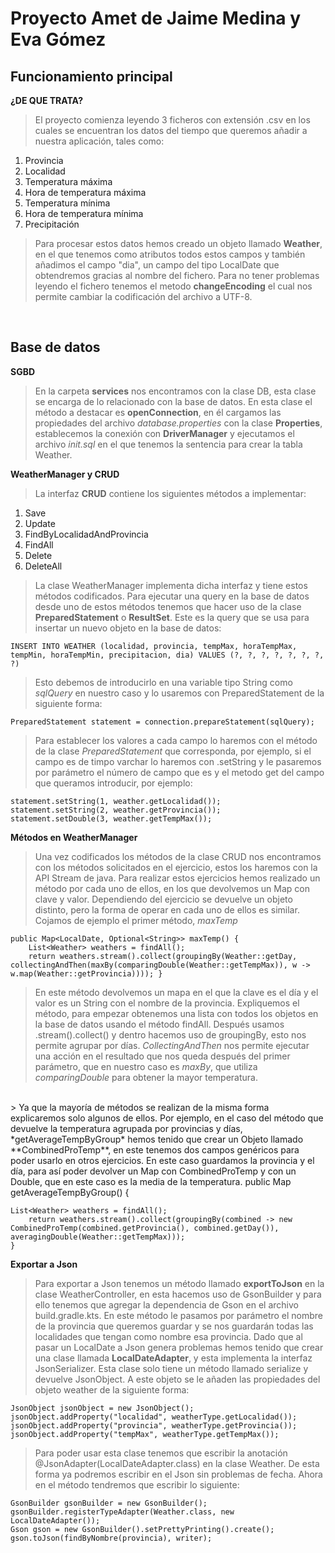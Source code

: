 # Proyecto Amet de Jaime Medina y Eva Gómez
## Funcionamiento principal

**¿DE QUE TRATA?**
> El proyecto comienza leyendo 3 ficheros con extensión .csv en los cuales se encuentran los datos del tiempo que queremos añadir a nuestra aplicación, tales como:
1. Provincia
2. Localidad
3. Temperatura máxima
4. Hora de temperatura máxima
5. Temperatura mínima
6. Hora de temperatura mínima
7. Precipitación
> Para procesar estos datos hemos creado un objeto llamado **Weather**, en el que tenemos como atributos todos estos campos y también añadimos el campo "dia", un campo del tipo LocalDate que obtendremos gracias al nombre del fichero.
> Para no tener problemas leyendo el fichero tenemos el metodo **changeEncoding** el cual nos permite cambiar la codificación del archivo a UTF-8.
<br>

## Base de datos
**SGBD**
> En la carpeta **services** nos encontramos con la clase DB, esta clase se encarga de lo relacionado con la base de datos. En esta clase el método a destacar es **openConnection**, en él cargamos las propiedades del archivo *database.properties* con la clase **Properties**, establecemos la conexión con **DriverManager** y ejecutamos el archivo *init.sql* en el que tenemos la sentencia para crear la tabla Weather.

**WeatherManager y CRUD**
> La interfaz **CRUD** contiene los siguientes métodos a implementar:
1. Save
2. Update
3. FindByLocalidadAndProvincia
4. FindAll
5. Delete
6. DeleteAll
> La clase WeatherManager implementa dicha interfaz y tiene estos métodos codificados. Para ejecutar una query en la base de datos desde uno de estos métodos tenemos que hacer uso de la clase **PreparedStatement** o **ResultSet**. Este es la query que se usa para insertar un nuevo objeto en la base de datos:


    INSERT INTO WEATHER (localidad, provincia, tempMax, horaTempMax, tempMin, horaTempMin, precipitacion, dia) VALUES (?, ?, ?, ?, ?, ?, ?, ?)

> Esto debemos de introducirlo en una variable tipo String como *sqlQuery* en nuestro caso y lo usaremos con PreparedStatement de la siguiente forma:

    PreparedStatement statement = connection.prepareStatement(sqlQuery);

> Para establecer los valores a cada campo lo haremos con el método de la clase *PreparedStatement* que corresponda, por ejemplo, si el campo es de timpo varchar lo haremos con .setString y le pasaremos por parámetro el número de campo que es y el metodo get del campo que queramos introducir, por ejemplo:

    statement.setString(1, weather.getLocalidad());
    statement.setString(2, weather.getProvincia());
    statement.setDouble(3, weather.getTempMax()); 

**Métodos en WeatherManager**

> Una vez codificados los métodos de la clase CRUD nos encontramos con los métodos solicitados en el ejercicio, estos los haremos con la API Stream de java.
> Para realizar estos ejercicios hemos realizado un método por cada uno de ellos, en los que devolvemos un Map con clave y valor. Dependiendo del ejercicio se devuelve un objeto distinto, pero la forma de operar en cada uno de ellos es similar. Cojamos de ejemplo el primer método, *maxTemp*


    public Map<LocalDate, Optional<String>> maxTemp() {
	    List<Weather> weathers = findAll();  
	    return weathers.stream().collect(groupingBy(Weather::getDay, collectingAndThen(maxBy(comparingDouble(Weather::getTempMax)), w -> w.map(Weather::getProvincia)))); }
> En este método devolvemos un mapa en el que la clave es el día y el valor es un String con el nombre de la provincia.
> Expliquemos el método, para empezar obtenemos una lista con todos los objetos en la base de datos usando el método findAll. Después usamos .stream().collect() y dentro hacemos uso de groupingBy, esto nos permite agrupar por días.
> *CollectingAndThen* nos permite ejecutar una acción en el resultado que nos queda después del primer parámetro, que en nuestro caso es *maxBy*, que utiliza *comparingDouble* para obtener la mayor temperatura.
<br>
> Ya que la mayoría de métodos se realizan de la misma forma explicaremos solo algunos de ellos. Por ejemplo, en el caso del método que devuelve la temperatura agrupada por provincias y días, *getAverageTempByGroup* hemos tenido que crear un Objeto llamado **CombinedProTemp**, en este tenemos dos campos genéricos para poder usarlo en otros ejercicios. En este caso guardamos la provincia y el día, para así poder devolver un Map con CombinedProTemp y con un Double, que en este caso es la media de la temperatura.
public Map<CombinedProTemp, Double> getAverageTempByGroup() {

    List<Weather> weathers = findAll();  
        return weathers.stream().collect(groupingBy(combined -> new CombinedProTemp(combined.getProvincia(), combined.getDay()), averagingDouble(Weather::getTempMax)));  
    }
**Exportar a Json**
> Para exportar a Json tenemos un método llamado **exportToJson** en la clase WeatherController, en esta hacemos uso de GsonBuilder y para ello tenemos que agregar la dependencia de Gson en el archivo build.gradle.kts.
> En este método le pasamos por parámetro el nombre de la provincia que queremos guardar y se nos guardarán todas las localidades que tengan como nombre esa provincia. Dado que al pasar un LocalDate a Json genera problemas hemos tenido que crear una clase llamada **LocalDateAdapter**, y esta implementa la interfaz JsonSerializer. Esta clase solo tiene un método llamado serialize y devuelve JsonObject. A este objeto se le añaden las propiedades del objeto weather de la siguiente forma:

    JsonObject jsonObject = new JsonObject();  
    jsonObject.addProperty("localidad", weatherType.getLocalidad());  
    jsonObject.addProperty("provincia", weatherType.getProvincia());  
    jsonObject.addProperty("tempMax", weatherType.getTempMax());
> Para poder usar esta clase tenemos que escribir la anotación @JsonAdapter(LocalDateAdapter.class) en la clase Weather. De esta forma ya podremos escribir en el Json sin problemas de fecha. Ahora en el método tendremos que escribir lo siguiente:

    GsonBuilder gsonBuilder = new GsonBuilder();  
    gsonBuilder.registerTypeAdapter(Weather.class, new LocalDateAdapter());  
    Gson gson = new GsonBuilder().setPrettyPrinting().create();
    gson.toJson(findByNombre(provincia), writer);
